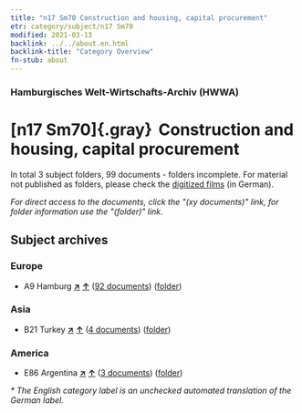 ```yaml
---
title: "n17 Sm70 Construction and housing, capital procurement"
etr: category/subject/n17 Sm70
modified: 2021-03-13
backlink: ../../about.en.html
backlink-title: "Category Overview"
fn-stub: about
---
```


### Hamburgisches Welt-Wirtschafts-Archiv (HWWA)
# [n17 Sm70]{.gray}&#8201; Construction and housing, capital procurement&#160; 





In total 3 subject folders, 99 documents - folders incomplete.
For material not published as folders, please check the [digitized films](/film/h1_sh) (in German).

_For direct access to the documents, click the "(xy documents)" link, for folder information use the "(folder)" link._

## Subject archives



### Europe

- A9 Hamburg [**&nearr;**](../../../geo/i/140905/about.en.html "Hamburg (all folders)") [**&uarr;**](../../../geo/about.en.html#A9 "Country category system") (<a href="https://pm20.zbw.eu/dfgview/sh/140905,145260" title="about: Hamburg : Construction and housing, capital procurement" target="_blank">92 documents</a>) ([folder](http://purl.org/pressemappe20/folder/sh/140905,145260))

### Asia

- B21 Turkey [**&nearr;**](../../../geo/i/141111/about.en.html "Turkey (all folders)") [**&uarr;**](../../../geo/about.en.html#B21 "Country category system") (<a href="https://pm20.zbw.eu/dfgview/sh/141111,145260" title="about: Turkey : Construction and housing, capital procurement" target="_blank">4 documents</a>) ([folder](http://purl.org/pressemappe20/folder/sh/141111,145260))

### America

- E86 Argentina [**&nearr;**](../../../geo/i/141692/about.en.html "Argentina (all folders)") [**&uarr;**](../../../geo/about.en.html#E86 "Country category system") (<a href="https://pm20.zbw.eu/dfgview/sh/141692,145260" title="about: Argentina : Construction and housing, capital procurement" target="_blank">3 documents</a>) ([folder](http://purl.org/pressemappe20/folder/sh/141692,145260))


_* The English category label is an unchecked automated translation of the German label._

